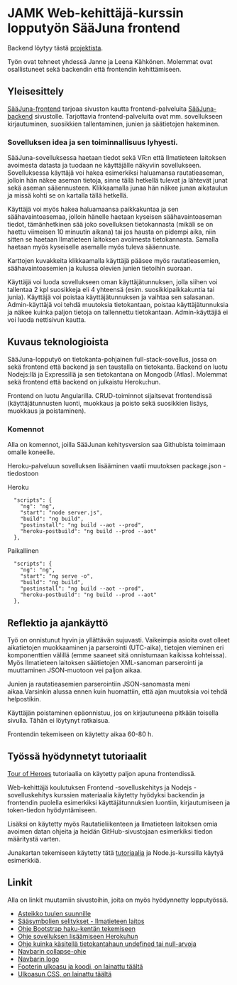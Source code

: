 # JAMK Web-kehittäjä-kurssin lopputyön SääJuna frontend

Backend löytyy tästä [projektista](https://github.com/jmkahko/saajuna-backend).

Työn ovat tehneet yhdessä Janne ja Leena Kähkönen. Molemmat ovat osallistuneet sekä backendin että frontendin kehittämiseen.

## Yleisesittely

[SääJuna-frontend](https://saajuna.herokuapp.com/) tarjoaa sivuston kautta frontend-palveluita [SääJuna-backend](https://saajuna.herokuapp.com/) sivustolle.
Tarjottavia frontend-palveluita ovat mm. sovellukseen kirjautuminen, suosikkien tallentaminen, junien ja säätietojen hakeminen.

### Sovelluksen idea ja sen toiminnallisuus lyhyesti.

SääJuna-sovelluksessa haetaan tiedot sekä VR:n että Ilmatieteen laitoksen avoimesta datasta ja tuodaan ne käyttäjälle näkyviin sovellukseen. Sovelluksessa käyttäjä voi hakea esimerkiksi haluamansa rautatieaseman, jolloin hän näkee aseman tietoja, sinne tällä hetkellä tulevat ja lähtevät junat sekä aseman sääennusteen. Klikkaamalla junaa hän näkee junan aikataulun ja missä kohti se on kartalla tällä hetkellä.

Käyttäjä voi myös hakea haluamaansa paikkakuntaa ja sen säähavaintoasemaa, jolloin hänelle haetaan kyseisen säähavaintoaseman tiedot, tämänhetkinen sää joko sovelluksen tietokannasta (mikäli se on haettu viimeisen 10 minuutin aikana) tai jos hausta on pidempi aika, niin sitten se haetaan Ilmatieteen laitoksen avoimesta tietokannasta. Samalla haetaan myös kyseiselle asemalle myös tuleva sääennuste.

Karttojen kuvakkeita klikkaamalla käyttäjä pääsee myös rautatieasemien, säähavaintoasemien ja kulussa olevien junien tietoihin suoraan.

Käyttäjä voi luoda sovellukseen oman käyttäjätunnuksen, jolla siihen voi tallentaa 2 kpl suosikkeja eli 4 yhteensä (esim. suosikkipaikkakuntia tai junia). Käyttäjä voi poistaa käyttäjätunnuksen ja vaihtaa sen salasanan. Admin-käyttäjä voi tehdä muutoksia tietokantaan, poistaa käyttäjätunnuksia ja näkee kuinka paljon tietoja on tallennettu tietokantaan. Admin-käyttäjiä ei voi luoda nettisivun kautta.

## Kuvaus teknologioista

SääJuna-lopputyö on tietokanta-pohjainen full-stack-sovellus, jossa on sekä frontend että backend ja sen taustalla on tietokanta.
Backend on luotu Nodejs:llä ja Expressillä ja sen tietokantana on Mongodb (Atlas). Molemmat sekä frontend että backend on julkaistu Heroku:hun.

Frontend on luotu Angularilla. CRUD-toiminnot sijaitsevat frontendissä (käyttäjätunnusten luonti, muokkaus ja poisto sekä suosikkien lisäys, muokkaus ja poistaminen).

### Komennot

Alla on komennot, joilla SääJunan kehitysversion saa Githubista toimimaan omalle koneelle.

Heroku-palveluun sovelluksen lisääminen vaatii muutoksen package.json -tiedostoon

Heroku

```
  "scripts": {
    "ng": "ng",
    "start": "node server.js",
    "build": "ng build",
    "postinstall": "ng build --aot --prod",
    "heroku-postbuild": "ng build --prod --aot"
  },
```

Paikallinen

```
  "scripts": {
    "ng": "ng",
    "start": "ng serve -o",
    "build": "ng build",
    "postinstall": "ng build --aot --prod",
    "heroku-postbuild": "ng build --prod --aot"
  },
```

## Reflektio ja ajankäyttö

Työ on onnistunut hyvin ja yllättävän sujuvasti. Vaikeimpia asioita ovat olleet aikatietojen muokkaaminen ja parserointi (UTC-aika), tietojen vieminen eri komponenttien välillä (emme saaneet sitä onnistumaan kaikissa kohteissa). Myös Ilmatieteen laitoksen säätietojen XML-sanoman parserointi ja muuttaminen JSON-muotoon vei paljon aikaa.

Junien ja rautatieasemien parserointiin JSON-sanomasta meni aikaa.Varsinkin alussa ennen kuin huomattiin, että ajan muutoksia voi tehdä helpostikin.

Käyttäjän poistaminen epäonnistuu, jos on kirjautuneena pitkään toisella sivulla. Tähän ei löytynyt ratkaisua.

Frontendin tekemiseen on käytetty aikaa 60-80 h.

## Työssä hyödynnetyt tutoriaalit

[Tour of Heroes](https://angular.io/tutorial) tutoriaalia on käytetty paljon apuna frontendissä.

Web-kehittäjä koulutuksen Frontend -sovelluskehitys ja Nodejs -sovelluskehitys kurssien materiaalia käytetty hyödyksi backendin ja frontendin puolella esimerkiksi käyttäjätunnuksien luontiin, kirjautumiseen ja token-tiedon hyödyntämiseen.

Lisäksi on käytetty myös Rautatieliikenteen ja Ilmatieteen laitoksen omia avoimen datan ohjeita ja heidän GitHub-sivustojaan esimerkiksi tiedon määritystä varten.

Junakartan tekemiseen käytetty tätä [tutoriaalia](https://www.digitalocean.com/community/tutorials/angular-angular-and-leaflet) ja Node.js-kurssilla käytyä esimerkkiä.

## Linkit

Alla on linkit muutamiin sivustoihin, joita on myös hyödynnetty lopputyössä.

- [Asteikko tuulen suunnille](http://snowfence.umn.edu/Components/winddirectionanddegrees.htm)
- [Sääsymbolien selitykset - Ilmatieteen laitos](https://www.ilmatieteenlaitos.fi/latauspalvelun-pikaohje)
- [Ohje Bootstrap haku-kentän tekemiseen](https://ng-bootstrap.github.io/#/components/typeahead/examples)
- [Ohje sovelluksen lisäämiseen Herokuhun](https://www.youtube.com/watch?v=HWBSSC7Vbg0)
- [Ohje kuinka käsitellä tietokantahaun undefined tai null-arvoja](https://developer.mozilla.org/en-US/docs/Web/JavaScript/Reference/Operators/Optional_chaining)
- [Navbarin collapse-ohje](https://medium.com/@tiboprea/build-a-responsive-bootstrap-4-navbar-in-angular-5-without-jquery-c59ad35b007)
- [Navbarin logo](https://www.freelogodesign.org)
- [Footerin ulkoasu ja koodi, on lainattu täältä](https://epicbootstrap.com/snippets/footer-dark)
- [Ulkoasun CSS, on lainattu täältä](https://bbbootstrap.com/snippets/bootstrap-weather-widget-card-temperature-44293170)
